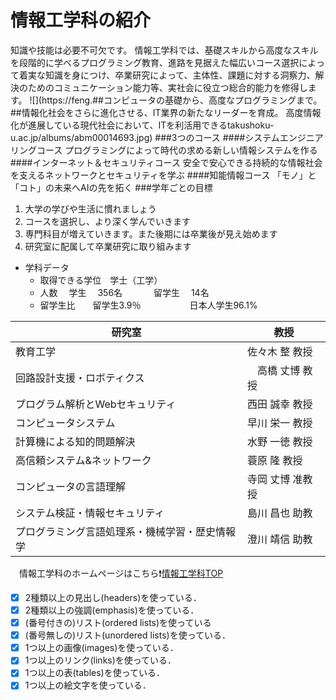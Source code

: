 # 情報工学科の紹介
<!-- Markdown記法を使って学科の紹介ページを作る -->
知識や技能は必要不可欠です。
情報工学科では、基礎スキルから高度なスキルを段階的に学べるプログラミング教育、進路を見据えた幅広いコース選択によって着実な知識を身につけ、卒業研究によって、主体性、課題に対する洞察力、解決のためのコミュニケーション能力等、実社会に役立つ総合的能力を修得します。
![](https://feng.##コンピュータの基礎から、高度なプログラミングまで。
##情報化社会をさらに進化させる、IT業界の新たなリーダーを育成。
高度情報化が進展している現代社会において、ITを利活用できるtakushoku-u.ac.jp/albums/abm00014693.jpg)
###3つのコース
####システムエンジニアリングコース
プログラミングによって時代の求める新しい情報システムを作る
####インターネット＆セキュリティコース
安全で安心できる持続的な情報社会を支えるネットワークとセキュリティを学ぶ
####知能情報コース
「モノ」と「コト」の未来へAIの先を拓く
###学年ごとの目標
1. 大学の学びや生活に慣れましょう
2. コースを選択し、より深く学んでいきます
3. 専門科目が増えていきます。また後期には卒業後が見え始めます
4. 研究室に配属して卒業研究に取り組みます
- 学科データ
  - 取得できる学位　学士（工学）
  - 人数　 学生　  356名
  　　　  留学生　  14名
  - 留学生比　　留学生3.9％
  　　　　　    日本人学生96.1%

 | 研究室 | 教授 |
 | --- | --- |
 |教育工学|佐々木 整 教授|
 |回路設計支援・ロボティクス|　高橋 丈博 教授|
 |プログラム解析とWebセキュリティ|西田 誠幸 教授|
 |コンピュータシステム|早川 栄一 教授|
 |計算機による知的問題解決|水野 一徳 教授|
 |高信頼システム&ネットワーク|蓑原 隆 教授|||イメージセンシング|諸角 建 教授|
 |コンピュータの言語理解|寺岡 丈博 准教授|
 |システム検証・情報セキュリティ|島川 昌也 助教|
 |プログラミング言語処理系・機械学習・歴史情報学|澄川 靖信 助教|
 
 　情報工学科のホームページはこちら:exclamation:[情報工学科TOP](https://feng.takushoku-u.ac.jp/course/cs/index.html)
<!-- この部分より上に記述を追加して下のチェックボックスで確認する -->
- [x] 2種類以上の見出し(headers)を使っている．
- [x] 2種類以上の強調(emphasis)を使っている．
- [x] (番号付きの)リスト(ordered lists)を使っている
- [x] (番号無しの)リスト(unordered lists)を使っている．
- [x] 1つ以上の画像(images)を使っている．
- [x] 1つ以上のリンク(links)を使っている．
- [x] 1つ以上の表(tables)を使っている．
- [x] 1つ以上の絵文字を使っている．
